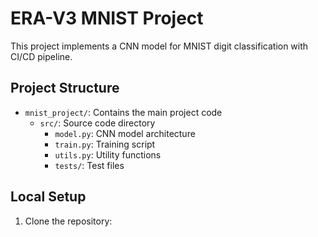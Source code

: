 # ERA-V3 MNIST Project

This project implements a CNN model for MNIST digit classification with CI/CD pipeline.

## Project Structure
- `mnist_project/`: Contains the main project code
  - `src/`: Source code directory
    - `model.py`: CNN model architecture
    - `train.py`: Training script
    - `utils.py`: Utility functions
    - `tests/`: Test files

## Local Setup
1. Clone the repository: 